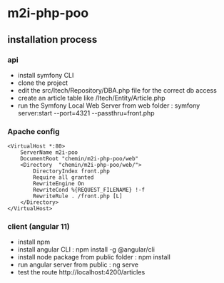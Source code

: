 # m2i-php-poo

## installation process

### api
- install symfony CLI
- clone the project
- edit the src/Itech/Repository/DBA.php file for the correct db access
- create an article table like /Itech/Entity/Article.php
- run the Symfony Local Web Server from web folder : symfony server:start --port=4321 --passthru=front.php

### Apache config
```
<VirtualHost *:80>
	ServerName m2i-poo
	DocumentRoot "chemin/m2i-php-poo/web"
	<Directory  "chemin/m2i-php-poo/web/">
		DirectoryIndex front.php
        Require all granted
        RewriteEngine On
        RewriteCond %{REQUEST_FILENAME} !-f
        RewriteRule . /front.php [L]
	</Directory>
</VirtualHost>

```

### client (angular 11)
- install npm
- install angular CLI : npm install -g @angular/cli
- install node package from public folder : npm install
- run angular server from public : ng serve
- test the route http://localhost:4200/articles 
